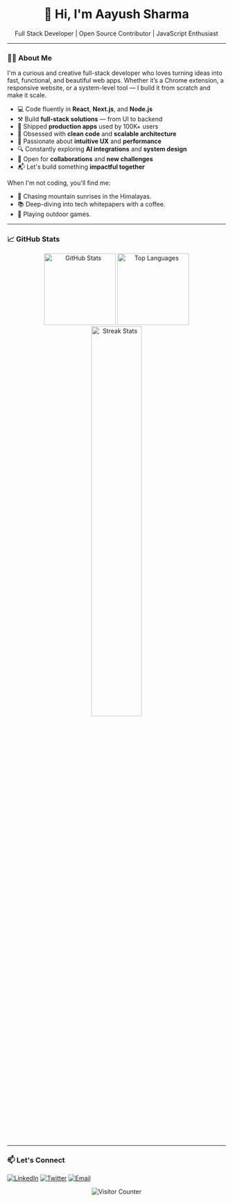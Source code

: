 <div align="center">
  <h1>
    👋 Hi, I'm Aayush Sharma
  </h1>
  
  <p>
    Full Stack Developer | Open Source Contributor | JavaScript Enthusiast
  </p>
</div>

---

### 👨‍💻 About Me

I'm a curious and creative full-stack developer who loves turning ideas into fast, functional, and beautiful web apps. Whether it’s a Chrome extension, a responsive website, or a system-level tool — I build it from scratch and make it scale.

- 💻 Code fluently in **React**, **Next.js**, and **Node.js**  
- ⚒️ Build **full-stack solutions** — from UI to backend  
- 🚀 Shipped **production apps** used by 100K+ users  
- 🧠 Obsessed with **clean code** and **scalable architecture**  
- 🎨 Passionate about **intuitive UX** and **performance**  
- 🔍 Constantly exploring **AI integrations** and **system design**  
- 🤝 Open for **collaborations** and **new challenges**  
- 📬 Let's build something **impactful together**

When I'm not coding, you'll find me:
- 🌄 Chasing mountain sunrises in the Himalayas.
- 📚 Deep-diving into tech whitepapers with a coffee.
- 🏐 Playing outdoor games.

---

### 📈 GitHub Stats

<div align="center">
  <img height="165" src="https://github-readme-stats.vercel.app/api?username=aayush-sharma001&show_icons=true&theme=default&hide_border=true&include_all_commits=true" alt="GitHub Stats"/>
  <img height="165" src="https://github-readme-stats.vercel.app/api/top-langs/?username=aayush-sharma001&layout=compact&theme=default&hide_border=true" alt="Top Languages"/>
</div>

<div align="center">
  <img src="https://github-readme-streak-stats.herokuapp.com/?user=aayush-sharma001&theme=transparent&hide_border=true" width="48%" alt="Streak Stats"/>
</div>

---

### 📫 Let's Connect

[![LinkedIn](https://img.shields.io/badge/LinkedIn-0A66C2?style=for-the-badge&logo=linkedin)](https://linkedin.com/in/aayush-sharma001)
[![Twitter](https://img.shields.io/badge/Twitter-1DA1F2?style=for-the-badge&logo=twitter)](https://twitter.com/sparkyaayush)
[![Email](https://img.shields.io/badge/Email-D14836?style=for-the-badge&logo=gmail)](mailto:aayush001sharma@gmail.com)

<div align="center">
  <img src="https://profile-counter.glitch.me/aayush-sharma001/count.svg" alt="Visitor Counter"/>
</div>
